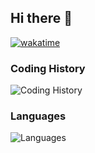 ## Hi there 👋

<!--
**alberto467/alberto467** is a ✨ _special_ ✨ repository because its `README.md` (this file) appears on your GitHub profile.

Here are some ideas to get you started:

- 🔭 I’m currently working on ...
- 🌱 I’m currently learning ...
- 👯 I’m looking to collaborate on ...
- 🤔 I’m looking for help with ...
- 💬 Ask me about ...
- 📫 How to reach me: ...
- 😄 Pronouns: ...
- ⚡ Fun fact: ...
-->

[![wakatime](https://wakatime.com/badge/user/1473c76a-1599-4e85-85a7-1bb79a3eb1ff.svg)](https://wakatime.com/@1473c76a-1599-4e85-85a7-1bb79a3eb1ff)

### Coding History
![Coding History](https://wakatime.com/share/@1473c76a-1599-4e85-85a7-1bb79a3eb1ff/f3666ae3-4bab-45a7-b073-e96bde18617c.svg)

### Languages
![Languages](https://wakatime.com/share/@1473c76a-1599-4e85-85a7-1bb79a3eb1ff/73695581-ab59-4fe3-85a2-8772dc2aafaa.svg)
